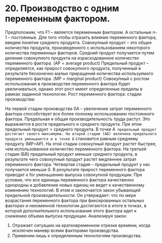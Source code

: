 # 20. Производство с одним переменным фактором.

Предположим, что F1 – является переменным фактором. А остальные n-1 – постоянные. Для того чтобы отразить влияние переменного фактора, введем понятие среднего продукта. Совокупный продукт – это общее количество продукта, произведенного с использованием некоторого количества переменных факторов. Средний продукт получается путем деления совокупного продукта на израсходованное количество переменного фактора.
   (AP = average product)
Предельный продукт – определяется, как прирост совокупного продукта, полученный в результате бесконечно малых приращений количества используемого переменного фактора.
  (MP = marginal product)
Совокупный с ростом использования в производстве переменного фактора будет увеличиваться, однако этот рост имеет определенные пределы в рамках заданной технологии. Рост переменного фактора: стадии производства:

На первой стадии производства 0А – увеличение затрат переменного фактора способствует все более полному использованию постоянного фактора. Предельная и общая производительность труда растут. Это выражается в росте предельного и среднего продукта. При этом предельный продукт > среднего продукта. В точке А` предельный продукт достигает своего максимума. На второй стадии (АБ) величина предельного продукта уменьшается и в точке Б` становится равным среднему продукту (МР=АР). На этой стадии совокупный продукт растет быстрее, чем использованное количество переменного фактора. На третьей стадии (БВ) предельный продукт меньше среднего продукта, в результате чего совокупный продукт растет медленнее затрат переменного фактора. Четвертая стадия – предельный продукт у нас получается меньше 0. В результате прирост переменного фактора приводит к for уменьшению выпуска совокупной продукции. При условии, что все единицы переменного фактора качественно однородны и добавление новых единиц не ведет к качественному изменению технологий. В этом и заключается закон убывающей предельной производительности. Он утверждает: что по мере возрастания переменного фактора при фиксированных остальных  факторах и неизменной технологии достигаются в итоге в точках, в которой дополнительного использования этого фактора идет к снижению объема выпуска продукции.
Анализируя закон:
1. Отражает ситуацию на кратковременном отрезке времени, когда исключен маневр всеми факторами производства.
2. Применим лишь к определенным технологиям производства.
